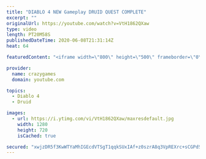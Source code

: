 ```yaml
---
title: "DIABLO 4 NEW Gameplay DRUID QUEST COMPLETE"
excerpt: ""
originalUrl: https://youtube.com/watch?v=VtH1862QXaw
type: video
length: PT20M58S
publishedDateTime: 2020-06-08T21:31:14Z
heat: 64

featuredContent: "<iframe width=\"800\" height=\"500\" frameborder=\"0\" src=\"https://www.youtube.com/embed/VtH1862QXaw\" allow=\"accelerometer; autoplay; encrypted-media; gyroscope; picture-in-picture\" allowfullscreen></iframe>"

provider:
  name: crazygames
  domain: youtube.com

topics:
  - Diablo 4
  - Druid

images:
  - url: https://i.ytimg.com/vi/VtH1862QXaw/maxresdefault.jpg
    width: 1280
    height: 720
    isCached: true

secured: "xwjzDR5f3KwWTYaMhIGEcdVTSgT1qqkSUxIAf+z0szrA8q3VpREXrc+sCGPdSgq3phIJgg1JUGhSryuACGxzbk3ntaVk3Aka2GXpPJCTDtHkpcThk6imFTvJh8d+pki8BMifFrsVUxUFAbXigjRKimrzg2xzWeQ5sDVweFSHJ9afNkF8tj3/GDEbm8/NXdtRCU3G3zVUVMNjiD8s/U662GXzM/C9808H0jqLdmrLEqVfqDWTyutQ4CzJqS9iuOH+9vMOSTsrKRMT9cGpyL8kA7+aUqOrtTuldDzg5/nxFnM5sLhxS6u7VxW95zpmhuhRNqIZPaFlNQfzM+LS+GuUjeVzuFC8gXOzMaI3iOj8mUh9B0dg/SH+xBkCzU2klop4U3HoYC7cdQ6gCv/qDNCG9saq/sODlcnsVryxQso5lSE=;I4wT7eXTrd2ZFW++k9z8yg=="
---
```


